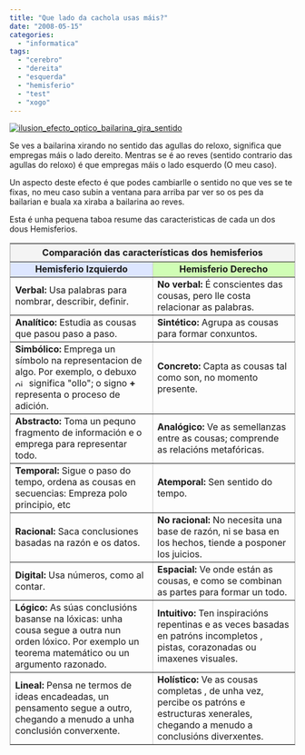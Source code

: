 ```yaml
---
title: "Que lado da cachola usas máis?"
date: "2008-05-15"
categories: 
  - "informatica"
tags: 
  - "cerebro"
  - "dereita"
  - "esquerda"
  - "hemisferio"
  - "test"
  - "xogo"
---
```


[![](images/ilusion_efecto_optico_bailarina_gira_sentido.gif "ilusion_efecto_optico_bailarina_gira_sentido")](http://estradense.com/wp-content/uploads/2008/05/ilusion_efecto_optico_bailarina_gira_sentido.gif)

Se ves a bailarina xirando no sentido das agullas do reloxo, significa que empregas máis o lado dereito. Mentras se é ao reves (sentido contrario das agullas do reloxo) é que empregas máis o lado esquerdo (O meu caso).

Un aspecto deste efecto é que podes cambiarlle o sentido no que ves se te fixas, no meu caso subin a ventana para arriba par ver so os pes da bailarian e buala xa xiraba a bailarina ao reves.

Esta é unha pequena taboa resume das caracteristicas de cada un dos dous Hemisferios.

<table class="texto" border="1" cellspacing="0" cellpadding="3" width="89%" align="center" background="images/articulos/fondo_hemisferios.jpg" bordercolor="#cccccc"><tbody><tr><td class="texto" colspan="2" height="32" align="center" bgcolor="#f4f4f4"><strong>Comparación das características dos hemisferios</strong></td></tr><tr><td width="50%" align="center" bgcolor="#dde6ff"><strong><strong>Hemisferio Izquierdo</strong></strong></td><td align="center" bgcolor="#d0fdb5"><strong>Hemisferio Derecho</strong></td></tr><tr><td><strong>Verbal:</strong> Usa palabras para nombrar, describir, definir.</td><td><strong>No verbal:</strong> É conscientes das cousas, pero lle costa relacionar as palabras.</td></tr><tr><td><strong>Analítico:</strong> Estudia as cousas que pasou paso a paso.</td><td><strong>Sintético:</strong> Agrupa as cousas para formar conxuntos.</td></tr><tr><td><strong>Simbólico:</strong> Emprega un símbolo na representacion de algo. Por exemplo, o debuxo <img src="images/ojo.gif" alt="ojo" width="20" height="13"> significa "ollo"; o signo <strong>+</strong> representa o proceso de adición.</td><td><strong>Concreto: </strong>Capta as cousas tal como son, no momento presente.</td></tr><tr><td><strong>Abstracto:</strong> Toma un pequno fragmento de información e o emprega para representar todo.</td><td><strong>Analógico:</strong> Ve as semellanzas entre as cousas; comprende as relacións metafóricas.</td></tr><tr><td><strong>Temporal:</strong> Sigue o paso do tempo, ordena as cousas en secuencias: Empreza polo principio, etc</td><td><strong>Atemporal:</strong> Sen sentido do tempo.</td></tr><tr><td><strong>Racional:</strong> Saca conclusiones basadas na razón e os datos.</td><td><strong>No racional:</strong> No necesita una base de razón, ni se basa en los hechos, tiende a posponer los juicios.</td></tr><tr><td><strong>Digital:</strong> Usa números, como al contar.</td><td><strong>Espacial: </strong>Ve onde están as cousas, e como se combinan as partes para formar un todo.</td></tr><tr><td><strong>Lógico:</strong> As súas conclusións basanse na lóxicas: unha cousa segue a outra nun orden lóxico. Por exemplo un teorema matemático ou un argumento razonado.</td><td><strong>Intuitivo: </strong>Ten inspiracións repentinas e as veces basadas en patróns incompletos , pistas, corazonadas ou imaxenes visuales.</td></tr><tr><td><strong>Lineal: </strong>Pensa ne termos de ideas encadeadas, un pensamento segue a outro, chegando a menudo a unha conclusión converxente.</td><td><strong>Holístico:</strong> Ve as cousas completas , de unha vez, percibe os patróns e estructuras xenerales, chegando a menudo a conclusións diverxentes.</td></tr></tbody></table>
